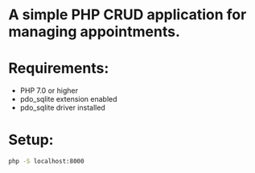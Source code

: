# A simple PHP CRUD application for managing appointments.

# Requirements:
- PHP 7.0 or higher
- pdo_sqlite extension enabled
- pdo_sqlite driver installed

# Setup:
```bash
php -S localhost:8000
```